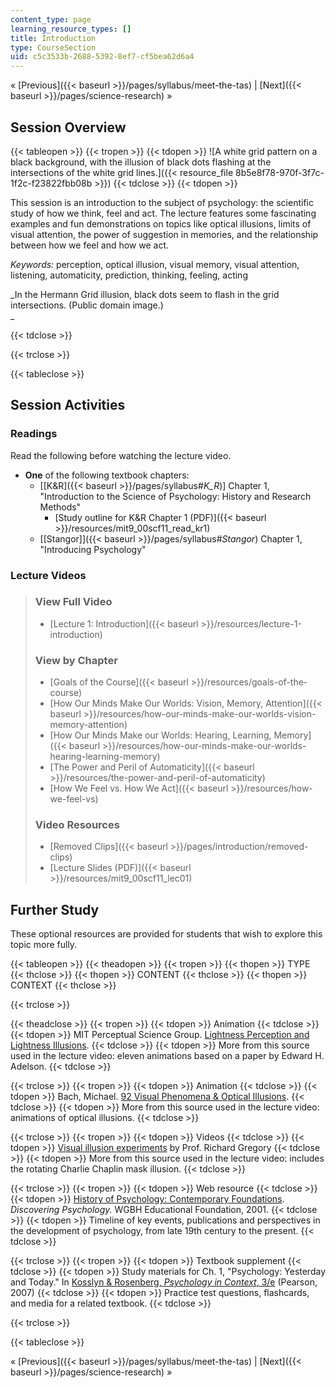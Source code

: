 ```yaml
---
content_type: page
learning_resource_types: []
title: Introduction
type: CourseSection
uid: c5c3533b-2688-5392-8ef7-cf5bea62d6a4
---
```


« [Previous]({{< baseurl >}}/pages/syllabus/meet-the-tas) | [Next]({{< baseurl >}}/pages/science-research) »

Session Overview
----------------

{{< tableopen >}}
{{< tropen >}}
{{< tdopen >}}
![A white grid pattern on a black background, with the illusion of black dots flashing at the intersections of the white grid lines.]({{< resource_file 8b5e8f78-970f-3f7c-1f2c-f23822fbb08b >}})
{{< tdclose >}}
{{< tdopen >}}


This session is an introduction to the subject of psychology: the scientific study of how we think, feel and act. The lecture features some fascinating examples and fun demonstrations on topics like optical illusions, limits of visual attention, the power of suggestion in memories, and the relationship between how we feel and how we act.

_Keywords:_ perception, optical illusion, visual memory, visual attention, listening, automaticity, prediction, thinking, feeling, acting

_In the Hermann Grid illusion, black dots seem to flash in the grid intersections. (Public domain image.)  
_


{{< tdclose >}}

{{< trclose >}}

{{< tableclose >}}

Session Activities
------------------

### Readings

Read the following before watching the lecture video.

*   **One** of the following textbook chapters:
    *   \[[K&R]({{< baseurl >}}/pages/syllabus#_K_R_)\] Chapter 1, "Introduction to the Science of Psychology: History and Research Methods"
        *   [Study outline for K&R Chapter 1 (PDF)]({{< baseurl >}}/resources/mit9_00scf11_read_kr1)
    *   [\[Stangor\]]({{< baseurl >}}/pages/syllabus#_Stangor_) Chapter 1, "Introducing Psychology"

### Lecture Videos

> ### View Full Video
> 
> *   [Lecture 1: Introduction]({{< baseurl >}}/resources/lecture-1-introduction)
> 
> ### View by Chapter
> 
> *   [Goals of the Course]({{< baseurl >}}/resources/goals-of-the-course)
> *   [How Our Minds Make Our Worlds: Vision, Memory, Attention]({{< baseurl >}}/resources/how-our-minds-make-our-worlds-vision-memory-attention)
> *   [How Our Minds Make our Worlds: Hearing, Learning, Memory]({{< baseurl >}}/resources/how-our-minds-make-our-worlds-hearing-learning-memory)
> *   [The Power and Peril of Automaticity]({{< baseurl >}}/resources/the-power-and-peril-of-automaticity)
> *   [How We Feel vs. How We Act]({{< baseurl >}}/resources/how-we-feel-vs)
> 
> ### Video Resources
> 
> *   [Removed Clips]({{< baseurl >}}/pages/introduction/removed-clips)
> *   [Lecture Slides (PDF)]({{< baseurl >}}/resources/mit9_00scf11_lec01)

Further Study
-------------

These optional resources are provided for students that wish to explore this topic more fully.

{{< tableopen >}}
{{< theadopen >}}
{{< tropen >}}
{{< thopen >}}
TYPE
{{< thclose >}}
{{< thopen >}}
CONTENT
{{< thclose >}}
{{< thopen >}}
CONTEXT
{{< thclose >}}

{{< trclose >}}

{{< theadclose >}}
{{< tropen >}}
{{< tdopen >}}
Animation
{{< tdclose >}}
{{< tdopen >}}
MIT Perceptual Science Group. [Lightness Perception and Lightness Illusions](http://persci.mit.edu/gallery/lightness_illusions).
{{< tdclose >}}
{{< tdopen >}}
More from this source used in the lecture video: eleven animations based on a paper by Edward H. Adelson.
{{< tdclose >}}

{{< trclose >}}
{{< tropen >}}
{{< tdopen >}}
Animation
{{< tdclose >}}
{{< tdopen >}}
Bach, Michael. [92 Visual Phenomena & Optical Illusions](http://www.michaelbach.de/ot/index.html).
{{< tdclose >}}
{{< tdopen >}}
More from this source used in the lecture video: animations of optical illusions.
{{< tdclose >}}

{{< trclose >}}
{{< tropen >}}
{{< tdopen >}}
Videos
{{< tdclose >}}
{{< tdopen >}}
[Visual illusion experiments](http://www.richardgregory.org/experiments/) by Prof. Richard Gregory
{{< tdclose >}}
{{< tdopen >}}
More from this source used in the lecture video: includes the rotating Charlie Chaplin mask illusion.
{{< tdclose >}}

{{< trclose >}}
{{< tropen >}}
{{< tdopen >}}
Web resource
{{< tdclose >}}
{{< tdopen >}}
[History of Psychology: Contemporary Foundations](https://www.learner.org/series/discovering-psychology/explorations/history-of-psychology-contemporary-foundations/). _Discovering Psychology._ WGBH Educational Foundation, 2001.
{{< tdclose >}}
{{< tdopen >}}
Timeline of key events, publications and perspectives in the development of psychology, from late 19th century to the present.
{{< tdclose >}}

{{< trclose >}}
{{< tropen >}}
{{< tdopen >}}
Textbook supplement
{{< tdclose >}}
{{< tdopen >}}
Study materials for Ch. 1, "Psychology: Yesterday and Today." In [Kosslyn & Rosenberg, _Psychology in Context_, 3/e](http://www.pearsonhighered.com/educator/product/Fundamentals-of-Psychology-in-Context/9780205507573.page) (Pearson, 2007)
{{< tdclose >}}
{{< tdopen >}}
Practice test questions, flashcards, and media for a related textbook.
{{< tdclose >}}

{{< trclose >}}

{{< tableclose >}}

« [Previous]({{< baseurl >}}/pages/syllabus/meet-the-tas) | [Next]({{< baseurl >}}/pages/science-research) »